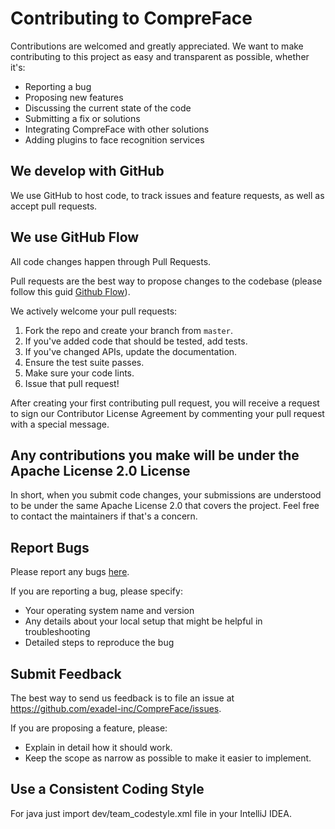 # Contributing to CompreFace
Contributions are welcomed and greatly appreciated. We want to make contributing to this project as easy and transparent as possible, whether it's:
- Reporting a bug
- Proposing new features
- Discussing the current state of the code
- Submitting a fix or solutions
- Integrating CompreFace with other solutions
- Adding plugins to face recognition services

## We develop with GitHub
We use GitHub to host code, to track issues and feature requests, as well as accept pull requests.

## We use GitHub Flow
All code changes happen through Pull Requests.

Pull requests are the best way to propose changes to the codebase (please follow this guid [Github Flow](https://guides.github.com/introduction/flow/index.html)).

We actively welcome your pull requests:
1. Fork the repo and create your branch from `master`.
2. If you've added code that should be tested, add tests.
3. If you've changed APIs, update the documentation.
4. Ensure the test suite passes.
5. Make sure your code lints.
6. Issue that pull request!

After creating your first contributing pull request, you will receive a request to sign our Contributor License Agreement by commenting your pull request with a special message.

## Any contributions you make will be under the Apache License 2.0 License
In short, when you submit code changes, your submissions are understood to be under the same Apache License 2.0 that covers the project. Feel free to contact the maintainers if that's a concern.

## Report Bugs

Please report any bugs [here](https://github.com/exadel-inc/CompreFace/issues).

If you are reporting a bug, please specify:

- Your operating system name and version
- Any details about your local setup that might be helpful in troubleshooting
- Detailed steps to reproduce the bug


## Submit Feedback

The best way to send us feedback is to file an issue at https://github.com/exadel-inc/CompreFace/issues.

If you are proposing a feature, please:

- Explain in detail how it should work.
- Keep the scope as narrow as possible to make it easier to implement.

## Use a Consistent Coding Style

For java just import dev/team_codestyle.xml file in your IntelliJ IDEA.
